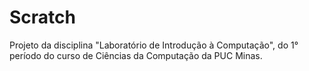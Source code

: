 # Scratch
Projeto da disciplina "Laboratório de Introdução à Computação", do 1° período do curso de Ciências da Computação da PUC Minas.
